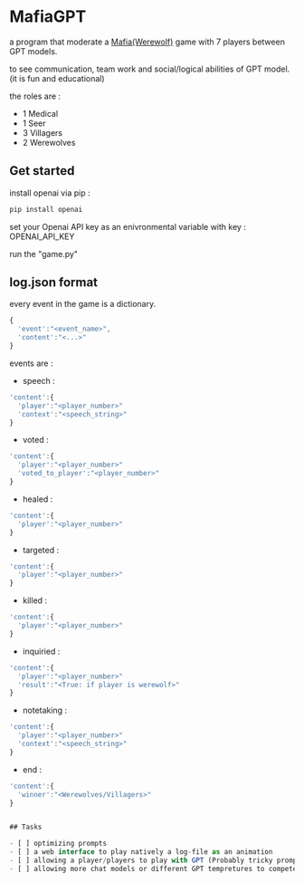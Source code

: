 # MafiaGPT

a program that moderate a [Mafia(Werewolf)](https://en.wikipedia.org/wiki/Mafia_(party_game)) game with 7 players between GPT models.

to see communication, team work and social/logical abilities of GPT model.(it is fun and educational)

the roles are : 

- 1 Medical
- 1 Seer
- 3 Villagers
- 2 Werewolves

## Get started

install openai via pip : 
```bash
pip install openai
```

set your Openai API key as an enivronmental variable with key : OPENAI_API_KEY

run the "game.py"

## log.json format

every event in the game is a dictionary.

```javascript
{
  'event':"<event_name>",
  'content':"<...>"
}
```

events are : 

- speech :
```javascript
'content':{
  'player':"<player_number>"
  'context':"<speech_string>"
}
```

- voted :
```javascript
'content':{
  'player':"<player_number>"
  'voted_to_player':"<player_number>"
}
```
- healed :
```javascript
'content':{
  'player':"<player_number>"
}
```
- targeted :
```javascript
'content':{
  'player':"<player_number>"
}
```
- killed :
```javascript
'content':{
  'player':"<player_number>"
}
```
- inquiried :
```javascript
'content':{
  'player':"<player_number>"
  'result':"<True: if player is werewolf>"
}
```
- notetaking :
```javascript
'content':{
  'player':"<player_number>"
  'context':"<speech_string>"
}
```
- end :
```javascript
'content':{
  'winner':"<Werewolves/Villagers>"
}


## Tasks  

- [ ] optimizing prompts
- [ ] a web interface to play natively a log-file as an animation
- [ ] allowing a player/players to play with GPT (Probably tricky prompts will lead to game hacking.) 
- [ ] allowing more chat models or different GPT tempretures to compete 
